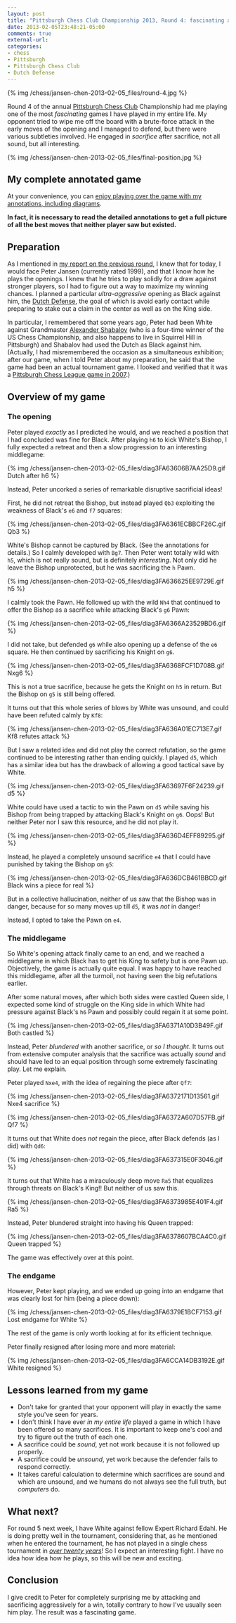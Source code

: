 ```yaml
---
layout: post
title: "Pittsburgh Chess Club Championship 2013, Round 4: fascinating attacking-defending game!!"
date: 2013-02-05T23:48:21-05:00
comments: true
external-url: 
categories: 
- chess
- Pittsburgh
- Pittsburgh Chess Club
- Dutch Defense
---
```

{% img /chess/jansen-chen-2013-02-05_files/round-4.jpg %}

Round 4 of the annual [Pittsburgh Chess Club](http://pittsburghcc.org/) Championship had me playing one of the most *fascinating* games I have played in my entire life. My opponent tried to wipe me off the board with a brute-force attack in the early moves of the opening and I managed to defend, but there were various subtleties involved. He engaged in *sacrifice* after sacrifice, not all sound, but all interesting.

{% img /chess/jansen-chen-2013-02-05_files/final-position.jpg %}

<!--more-->

## My complete annotated game

At your convenience, you can [enjoy playing over the game with my annotations, including diagrams](/chess/jansen-chen-2013-02-05.htm).

**In fact, it is necessary to read the detailed annotations to get a full picture of all the best moves that neither player saw but existed.**

## Preparation

As I mentioned in [my report on the previous round](/blog/2013/02/03/pittsburgh-chess-club-championship-2013-round-3-attack-defense-and-sacrifices/), I knew that for today, I would face Peter Jansen (currently rated 1999), and that I know how he plays the openings. I knew that he tries to play solidly for a draw against stronger players, so I had to figure out a way to maximize my winning chances. I planned a particular *ultra-aggressive* opening as Black against him, the [Dutch Defense](http://en.wikipedia.org/wiki/Dutch_Defence), the goal of which is avoid early contact while preparing to stake out a claim in the center as well as on the King side.

In particular, I remembered that some years ago, Peter had been White against Grandmaster [Alexander Shabalov](http://en.wikipedia.org/wiki/Alexander_Shabalov) (who is a four-time winner of the US Chess Championship, and also happens to live in Squirrel Hill in Pittsburgh) and Shabalov had used the Dutch as Black against him. (Actually, I had misremembered the occasion as a simultaneous exhibition; after our game, when I told Peter about my preparation, he said that the game had been an actual tournament game. I looked and verified that it was a [Pittsburgh Chess League game in 2007](http://www.uschess.org/assets/msa_joomla/XtblMain.php?200710142921.1-12533530).)

## Overview of my game

### The opening

Peter played *exactly* as I predicted he would, and we reached a position that I had concluded was fine for Black. After playing `h6` to kick White's Bishop, I fully expected a retreat and then a slow progression to an interesting middlegame:

{% img /chess/jansen-chen-2013-02-05_files/diag3FA63606B7AA25D9.gif Dutch after h6 %}

Instead, Peter uncorked a series of remarkable disruptive sacrificial ideas!

First, he did not retreat the Bishop, but instead played `Qb3` exploiting the weakness of Black's `e6` and `f7` squares:

{% img /chess/jansen-chen-2013-02-05_files/diag3FA6361ECBBCF26C.gif Qb3 %}

White's Bishop cannot be captured by Black. (See the annotations for details.) So I calmly developed with `Bg7`. Then Peter went totally wild with `h5`, which is not really sound, but is definitely *interesting*. Not only did he leave the Bishop unprotected, but he was sacrificing the `h` Pawn.

{% img /chess/jansen-chen-2013-02-05_files/diag3FA636625EE9729E.gif h5 %}

I calmly took the Pawn. He followed up with the wild `Nh4` that continued to offer the Bishop as a sacrifice while attacking Black's `g6` Pawn:

{% img /chess/jansen-chen-2013-02-05_files/diag3FA6366A23529BD6.gif %}

I did not take, but defended `g6` while also opening up a defense of the `e6` square. He then continued by sacrificing his Knight on `g6`.

{% img /chess/jansen-chen-2013-02-05_files/diag3FA6368FCF1D708B.gif Nxg6 %}

This is not a true sacrifice, because he gets the Knight on `h5` in return. But the Bishop on `g5` is still being offered.

It turns out that this whole series of blows by White was unsound, and could have been refuted calmly by `Kf8`:

{% img /chess/jansen-chen-2013-02-05_files/diag3FA636A01EC713E7.gif Kf8 refutes attack %}

But I saw a related idea and did not play the correct refutation, so the game continued to be interesting rather than ending quickly. I played `d5`, which has a similar idea but has the drawback of allowing a good tactical save by White.

{% img /chess/jansen-chen-2013-02-05_files/diag3FA63697F6F24239.gif d5 %}

White could have used a tactic to win the Pawn on `d5` while saving his Bishop from being trapped by attacking Black's Knight on `g6`. Oops! But neither Peter nor I saw this resource, and he did not play it.

{% img /chess/jansen-chen-2013-02-05_files/diag3FA636D4EFF89295.gif %}

Instead, he played a completely unsound sacrifice `e4` that I could have punished by taking the Bishop on `g5`:

{% img /chess/jansen-chen-2013-02-05_files/diag3FA636DCB461BBCD.gif Black wins a piece for real %}

But in a collective hallucination, neither of us saw that the Bishop was in danger, because for so many moves up till `d5`, it was *not* in danger!

Instead, I opted to take the Pawn on `e4`.

### The middlegame

So White's opening attack finally came to an end, and we reached a middlegame in which Black has to get his King to safety but is one Pawn up. Objectively, the game is actually quite equal. I was happy to have reached this middlegame, after all the turmoil, not having seen the big refutations earlier.

After some natural moves, after which both sides were castled Queen side, I expected some kind of struggle on the King side in which White had pressure against Black's `h6` Pawn and possibly could regain it at some point.

{% img /chess/jansen-chen-2013-02-05_files/diag3FA6371A10D3B49F.gif Both castled %}

Instead, Peter *blundered* with another sacrifice, or *so I thought*. It turns out from extensive computer analysis that the sacrifice was actually *sound* and should have led to an equal position through some extremely fascinating play. Let me explain.

Peter played `Nxe4`, with the idea of regaining the piece after `Qf7`:

{% img /chess/jansen-chen-2013-02-05_files/diag3FA6372171D13561.gif Nxe4 sacrifice %}

{% img /chess/jansen-chen-2013-02-05_files/diag3FA6372A607D57FB.gif Qf7 %}

It turns out that White does *not* regain the piece, after Black defends (as I did) with `Qd6`:

{% img /chess/jansen-chen-2013-02-05_files/diag3FA637315E0F3046.gif %}

It turns out that White has a miraculously deep move `Ra5` that equalizes through threats on Black's King!! But neither of us saw this.

{% img /chess/jansen-chen-2013-02-05_files/diag3FA6373985E401F4.gif Ra5 %}

Instead, Peter blundered straight into having his Queen trapped:

{% img /chess/jansen-chen-2013-02-05_files/diag3FA6378607BCA4C0.gif Queen trapped %}

The game was effectively over at this point.

### The endgame

However, Peter kept playing, and we ended up going into an endgame that was clearly lost for him (being a piece down):

{% img /chess/jansen-chen-2013-02-05_files/diag3FA6379E1BCF7153.gif Lost endgame for White %}

The rest of the game is only worth looking at for its efficient technique.

Peter finally resigned after losing more and more material:

{% img /chess/jansen-chen-2013-02-05_files/diag3FA6CCA14DB3192E.gif White resigned %}

## Lessons learned from my game

- Don't take for granted that your opponent will play in exactly the same style you've seen for years.
- I don't think I have ever *in my entire life* played a game in which I have been offered so many sacrifices. It is important to keep one's cool and try to figure out the truth of each one.
- A sacrifice could be *sound*, yet not work because it is not followed up properly.
- A sacrifice could be *unsound*, yet work because the defender fails to respond correctly.
- It takes careful calculation to determine which sacrifices are sound and which are unsound, and we humans do not always see the full truth, but *computers* do.

## What next?

For round 5 next week, I have White against fellow Expert Richard Edahl. He is doing pretty well in the tournament, considering that, as he mentioned when he entered the tournament, he has not played in a single chess tournament in [*over twenty years*](http://main.uschess.org/msa/MbrDtlTnmtHst.php?10333784)! So I expect an interesting fight. I have no idea how idea how he plays, so this will be new and exciting.

## Conclusion

I give credit to Peter for completely surprising me by attacking and sacrificing aggressively for a win, totally contrary to how I've usually seen him play. The result was a fascinating game.

